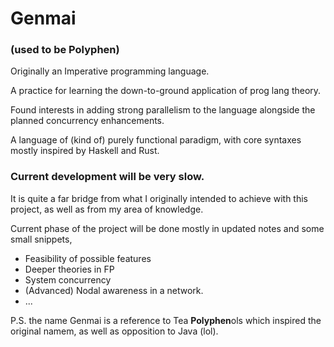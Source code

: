 # Genmai
### (used to be Polyphen)

Originally an Imperative programming language.

A practice for learning the down-to-ground application of prog lang theory.

Found interests in adding strong parallelism to the language alongside the planned concurrency enhancements.

A language of (kind of) purely functional paradigm, with core syntaxes mostly inspired by Haskell and Rust.

### Current development will be very slow. 
It is quite a far bridge from what I originally intended to achieve with this project, as well as from my area of knowledge.

Current phase of the project will be done mostly in updated notes and some small snippets,
  - Feasibility of possible features
  - Deeper theories in FP
  - System concurrency
  - (Advanced) Nodal awareness in a network.
  - ...

P.S. the name Genmai is a reference to Tea **Polyphen**ols which inspired the original namem, as well as opposition to Java (lol).
